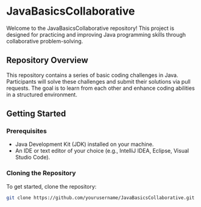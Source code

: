 # JavaBasicsCollaborative

Welcome to the JavaBasicsCollaborative repository! This project is designed for practicing and improving Java programming skills through collaborative problem-solving.

## Repository Overview

This repository contains a series of basic coding challenges in Java. Participants will solve these challenges and submit their solutions via pull requests. The goal is to learn from each other and enhance coding abilities in a structured environment.

## Getting Started

### Prerequisites

- Java Development Kit (JDK) installed on your machine.
- An IDE or text editor of your choice (e.g., IntelliJ IDEA, Eclipse, Visual Studio Code).

### Cloning the Repository

To get started, clone the repository:

```bash
git clone https://github.com/yourusername/JavaBasicsCollaborative.git
